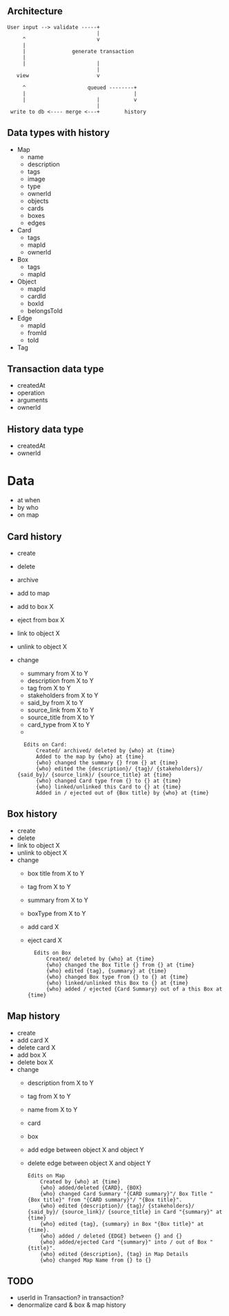 
## Architecture

```
User input --> validate -----+
                             |
     ^                       v
     |
     |               generate transaction
     |
     |                       |
                             |
   view                      v

     ^                    queued --------+
     |                                   |
     |                       |           v
                             |
 write to db <---- merge <---+        history
```

## Data types with history

* Map
  * name
  * description
  * tags
  * image
  * type
  * ownerId
  * objects
  * cards
  * boxes
  * edges
* Card
  * tags
  * mapId
  * ownerId
* Box
  * tags
  * mapId
* Object
  * mapId
  * cardId
  * boxId
  * belongsToId
* Edge
  * mapId
  * fromId
  * toId
* Tag

## Transaction data type

* createdAt
* operation
* arguments
* ownerId

## History data type

* createdAt
* ownerId


# Data

- at when
- by who
- on map

## Card history

- create
- delete
- archive
- add to map
- add to box X
- eject from box X
- link to object X
- unlink to object X
- change
  - summary from X to Y
  - description from X to Y
  - tag from X to Y
  - stakeholders from X to Y
  - said_by from X to Y
  - source_link from X to Y
  - source_title from X to Y
  - card_type from X to Y
  -

        Edits on Card:
            Created/ archived/ deleted by {who} at {time}
            Added to the map by {who} at {time}
            {who} changed the summary {} from {} at {time}
            {who} edited the {description}/ {tag}/ {stakeholders}/ {said_by}/ {source_link}/ {source_title} at {time}
            {who} changed Card type from {} to {} at {time}
            {who} linked/unlinked this Card to {} at {time}
            Added in / ejected out of {Box title} by {who} at {time}

## Box history

- create
- delete
- link to object X
- unlink to object X
- change
  - box title from X to Y
  - tag from X to Y
  - summary from X to Y
  - boxType from X to Y
  - add card X
  - eject card X

          Edits on Box
              Created/ deleted by {who} at {time}
              {who} changed the Box Title {} from {} at {time}
              {who} edited {tag}, {summary} at {time}
              {who} changed Box type from {} to {} at {time}
              {who} linked/unlinked this Box to {} at {time}
              {who} added / ejected {Card Summary} out of a this Box at {time}

## Map history

- create
- add card X
- delete card X
- add box X
- delete box X
- change
  - description from X to Y
  - tag from X to Y
  - name from X to Y
  - card
  - box
  - add edge between object X and object Y
  - delete edge between object X and object Y

        Edits on Map
            Created by {who} at {time}
            {who} added/deleted {CARD}, {BOX}
            {who} changed Card Summary "{CARD summary}"/ Box Title "{Box title}" from "{CARD summary}"/ "{Box title}".
            {who} edited {description}/ {tag}/ {stakeholders}/ {said_by}/ {source_link}/ {source_title} in Card "{summary}" at {time}
            {who} edited {tag}, {summary} in Box "{Box title}" at {time}.
            {who} added / deleted {EDGE} between {} and {}
            {who} added/ejected Card "{summary}" into / out of Box "{title}".
            {who} edited {description}, {tag} in Map Details
            {who} changed Map Name from {} to {}

## TODO

* userId in Transaction? in transaction?
* denormalize card & box & map history
